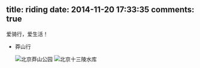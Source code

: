 title: riding
date: 2014-11-20 17:33:35
comments: true
---
爱骑行，爱生活！

- 莽山行
    
    <img src="http://7xlmfk.com1.z0.glb.clouddn.com/imgs/riding/mangshan1.jpg" alt="北京莽山公园" />

    <img src="http://7xlmfk.com1.z0.glb.clouddn.com/imgs/riding/mangshan2.jpg" alt="北京十三陵水库" />

